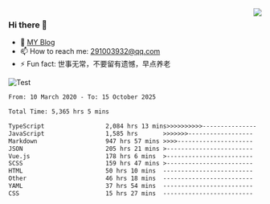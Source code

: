 <img align='right' src='https://github-readme-stats.vercel.app/api?username=niaogege&show_icons=true&theme=radical'/>

### Hi there 👋

- 🌱 [MY Blog](https://bythewayer.com/)
- 📫 How to reach me: 291003932@qq.com
- ⚡ Fun fact:  世事无常，不要留有遗憾，早点养老

![Test](https://github-readme-stats.vercel.app/api/top-langs/?username=niaogege&layout=compact)

<!--START_SECTION:waka-->

```txt
From: 10 March 2020 - To: 15 October 2025

Total Time: 5,365 hrs 5 mins

TypeScript                 2,084 hrs 13 mins>>>>>>>>>>---------------   38.85 %
JavaScript                 1,585 hrs       >>>>>>>------------------   29.54 %
Markdown                   947 hrs 57 mins >>>>---------------------   17.67 %
JSON                       205 hrs 21 mins >------------------------   03.83 %
Vue.js                     178 hrs 6 mins  >------------------------   03.32 %
SCSS                       159 hrs 47 mins >------------------------   02.98 %
HTML                       50 hrs 10 mins  -------------------------   00.94 %
Other                      46 hrs 18 mins  -------------------------   00.86 %
YAML                       37 hrs 54 mins  -------------------------   00.71 %
CSS                        15 hrs 27 mins  -------------------------   00.29 %
```

<!--END_SECTION:waka-->
